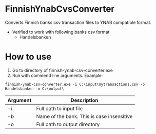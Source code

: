 FinnishYnabCvsConverter
==========================

Converts Finnish banks csv transaction files to YNAB compatible format. 

* Verified to work with following banks csv format
  * Handelsbanken
 

How to use
==========================
1. Go to directory of finnish-ynab-csv-converter.exe
2. Run with commend line arguments. Example:

```
finnish-ynab-csv-converter.exe -i C:\input\mytransactions.csv -b Handelsbanken -o C:\output\ 
```


| Argument| Description| 
|-------------|-------------|
| -i| Full path to input file| 
| -b| Name of the bank. This is case insensitive|  
| -o| Full path to output directory|   
